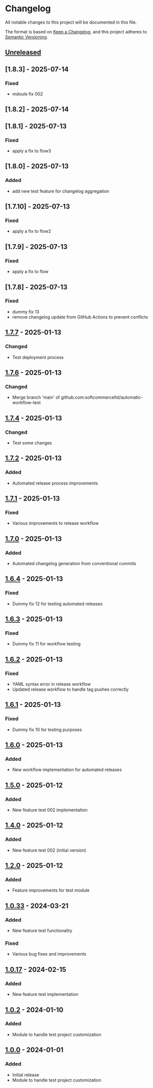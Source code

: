 # Changelog

All notable changes to this project will be documented in this file.

The format is based on [Keep a Changelog](https://keepachangelog.com/en/1.0.0/),
and this project adheres to [Semantic Versioning](https://semver.org/spec/v2.0.0.html).

## [Unreleased]

## [1.8.3] - 2025-07-14
### Fixed
- mdoule fix 002

## [1.8.2] - 2025-07-14

## [1.8.1] - 2025-07-13
### Fixed
- apply a fix to flow3

## [1.8.0] - 2025-07-13
### Added
- add new test feature for changelog aggregation

## [1.7.10] - 2025-07-13
### Fixed
- apply a fix to flow2

## [1.7.9] - 2025-07-13
### Fixed
- apply a fix to flow

## [1.7.8] - 2025-07-13
### Fixed
- dummy fix 13
- remove changelog update from GitHub Actions to prevent conflicts

## [1.7.7] - 2025-01-13
### Changed
- Test deployment process

## [1.7.6] - 2025-01-13
### Changed
- Merge branch 'main' of github.com:softcommerceltd/automatic-workflow-test

## [1.7.4] - 2025-01-13
### Changed
- Test some changes

## [1.7.2] - 2025-01-13
### Added
- Automated release process improvements

## [1.7.1] - 2025-01-13
### Fixed
- Various improvements to release workflow

## [1.7.0] - 2025-01-13
### Added
- Automated changelog generation from conventional commits

## [1.6.4] - 2025-01-13
### Fixed
- Dummy fix 12 for testing automated releases

## [1.6.3] - 2025-01-13
### Fixed
- Dummy fix 11 for workflow testing

## [1.6.2] - 2025-01-13
### Fixed
- YAML syntax error in release workflow
- Updated release workflow to handle tag pushes correctly

## [1.6.1] - 2025-01-13
### Fixed
- Dummy fix 10 for testing purposes

## [1.6.0] - 2025-01-13
### Added
- New workflow implementation for automated releases

## [1.5.0] - 2025-01-12
### Added
- New feature test 002 implementation

## [1.4.0] - 2025-01-12
### Added
- New feature test 002 (initial version)

## [1.2.0] - 2025-01-12
### Added
- Feature improvements for test module

## [1.0.33] - 2024-03-21
### Added
- New feature test functionality
### Fixed
- Various bug fixes and improvements

## [1.0.17] - 2024-02-15
### Added
- New feature test implementation

## [1.0.2] - 2024-01-10
### Added
- Module to handle test project customization

## [1.0.0] - 2024-01-01
### Added
- Initial release
- Module to handle test project customization

[Unreleased]: https://github.com/softcommerceltd/automatic-workflow-test/compare/v1.7.7...HEAD
[1.7.7]: https://github.com/softcommerceltd/automatic-workflow-test/compare/v1.7.6...v1.7.7
[1.7.6]: https://github.com/softcommerceltd/automatic-workflow-test/compare/v1.7.4...v1.7.6
[1.7.4]: https://github.com/softcommerceltd/automatic-workflow-test/compare/v1.7.2...v1.7.4
[1.7.2]: https://github.com/softcommerceltd/automatic-workflow-test/compare/v1.7.1...v1.7.2
[1.7.1]: https://github.com/softcommerceltd/automatic-workflow-test/compare/v1.7.0...v1.7.1
[1.7.0]: https://github.com/softcommerceltd/automatic-workflow-test/compare/v1.6.4...v1.7.0
[1.6.4]: https://github.com/softcommerceltd/automatic-workflow-test/compare/v1.6.3...v1.6.4
[1.6.3]: https://github.com/softcommerceltd/automatic-workflow-test/compare/v1.6.2...v1.6.3
[1.6.2]: https://github.com/softcommerceltd/automatic-workflow-test/compare/v1.6.1...v1.6.2
[1.6.1]: https://github.com/softcommerceltd/automatic-workflow-test/compare/v1.6.0...v1.6.1
[1.6.0]: https://github.com/softcommerceltd/automatic-workflow-test/compare/v1.5.0...v1.6.0
[1.5.0]: https://github.com/softcommerceltd/automatic-workflow-test/compare/v1.4.0...v1.5.0
[1.4.0]: https://github.com/softcommerceltd/automatic-workflow-test/compare/v1.2.0...v1.4.0
[1.2.0]: https://github.com/softcommerceltd/automatic-workflow-test/compare/v1.0.33...v1.2.0
[1.0.33]: https://github.com/softcommerceltd/automatic-workflow-test/compare/v1.0.17...v1.0.33
[1.0.17]: https://github.com/softcommerceltd/automatic-workflow-test/compare/v1.0.2...v1.0.17
[1.0.2]: https://github.com/softcommerceltd/automatic-workflow-test/compare/v1.0.0...v1.0.2
[1.0.0]: https://github.com/softcommerceltd/automatic-workflow-test/releases/tag/v1.0.0